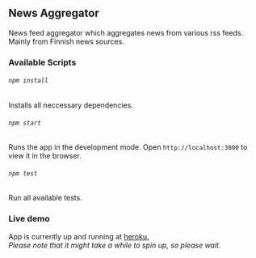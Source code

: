 ## News Aggregator

News feed aggregator which aggregates news from various rss feeds. Mainly from Finnish news sources.

### Available Scripts

###### `npm install`

Installs all neccessary dependencies.

###### `npm start`

Runs the app in the development mode.
Open `http://localhost:3000` to view it in the browser.


###### `npm test`

Run all available tests.

### Live demo

App is currently up and running at [heroku.](https://uutisankka-dev.herokuapp.com/uusimmat)<br>
*Please note that it might take a while to spin up, so please wait.*
